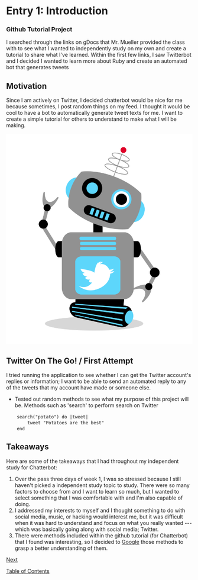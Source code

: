 # Entry 1: Introduction
### Github Tutorial Project

I searched through the links on gDocs that Mr. Mueller provided the class with to see what I wanted to independently study on my own and create a tutorial to share what I've learned. Within the first few links, I saw Twitterbot and I decided I wanted to learn more about Ruby and create an automated bot that generates tweets

## Motivation

Since I am actively on Twitter, I decided chatterbot would be nice for me because sometimes, I post random things on my feed. I thought it would be cool to have a bot to automatically generate tweet texts for me. I want to create a simple tutorial for others to understand to make what I will be making.

<img src="../twitterbot-images/twitterbot.png">

## Twitter On The Go! / First Attempt

I tried running the application to see whether I can get the Twitter account's replies or information; I want to be able to send an automated reply to any of the tweets that my account have made or someone else.

- Tested out random methods to see what my purpose of this project will be. Methods such as 'search' to perform search on Twitter
``` 
    search("potato") do |tweet|
        tweet "Potatoes are the best"
    end 
```

## Takeaways

Here are some of the takeaways that I had throughout my independent study for Chatterbot:

1. Over the pass three days of week 1, I was so stressed because I still haven't picked a independent study topic to study. There were so many factors to choose from and I want to learn so much, but I wanted to select something that I was comfortable with and I'm also capable of doing. 
2. I addressed my interests to myself and I thought something to do with social media, music, or hacking would interest me, but it was difficult when it was hard to understand and focus on what you really wanted --- which was basically going along with social media; Twitter.
3. There were methods included within the github tutorial (for Chatterbot) that I found was interesting, so I decided to [Google](https://www.google.com/) those methods to grasp a better understanding of them.


[Next](entry02-beginning.md)

[Table of Contents](../README.md)